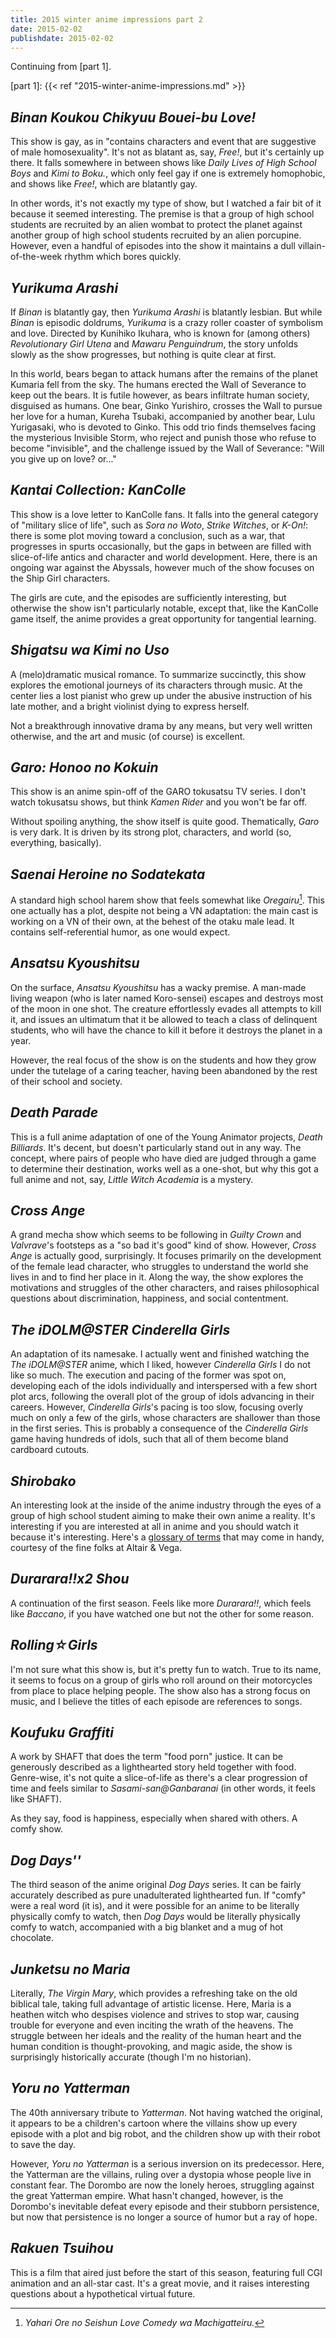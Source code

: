 ```yaml
---
title: 2015 winter anime impressions part 2
date: 2015-02-02
publishdate: 2015-02-02
---
```


Continuing from [part 1].

[part 1]: {{< ref "2015-winter-anime-impressions.md" >}}

## <i>Binan Koukou Chikyuu Bouei-bu Love!</i>

This show is gay, as in "contains characters and event that are suggestive of
male homosexuality".  It's not as blatant as, say, <i>Free!</i>, but it's
certainly up there.  It falls somewhere in between shows like <i>Daily Lives of
High School Boys</i> and <i>Kimi to Boku.</i>, which only feel gay if one is
extremely homophobic, and shows like <i>Free!</i>, which are blatantly gay.

In other words, it's not exactly my type of show, but I watched a fair bit of
it because it seemed interesting.  The premise is that a group of high school
students are recruited by an alien wombat to protect the planet against another
group of high school students recruited by an alien porcupine.  However, even a
handful of episodes into the show it maintains a dull villain-of-the-week
rhythm which bores quickly.

## <i>Yurikuma Arashi</i>

If <i>Binan</i> is blatantly gay, then <i>Yurikuma Arashi</i> is blatantly
lesbian.  But while <i>Binan</i> is episodic doldrums, <i>Yurikuma</i> is a
crazy roller coaster of symbolism and love.  Directed by Kunihiko Ikuhara, who
is known for (among others) <i>Revolutionary Girl Utena</i> and <i>Mawaru
Penguindrum</i>, the story unfolds slowly as the show progresses, but nothing
is quite clear at first.

In this world, bears began to attack humans after the remains of the planet
Kumaria fell from the sky.  The humans erected the Wall of Severance to keep
out the bears.  It is futile however, as bears infiltrate human society,
disguised as humans.  One bear, Ginko Yurishiro, crosses the Wall to pursue her
love for a human, Kureha Tsubaki, accompanied by another bear, Lulu Yurigasaki,
who is devoted to Ginko.  This odd trio finds themselves facing the mysterious
Invisible Storm, who reject and punish those who refuse to become "invisible",
and the challenge issued by the Wall of Severance: "Will you give up on love?
or..."

## <i>Kantai Collection: KanColle</i>

This show is a love letter to KanColle fans.  It falls into the general
category of "military slice of life", such as <i>Sora no Woto</i>, <i>Strike
Witches</i>, or <i>K-On!</i>: there is some plot moving toward a conclusion,
such as a war, that progresses in spurts occasionally, but the gaps in between
are filled with slice-of-life antics and character and world development.
Here, there is an ongoing war against the Abyssals, however much of the show
focuses on the Ship Girl characters.

The girls are cute, and the episodes are sufficiently interesting, but
otherwise the show isn't particularly notable, except that, like the KanColle
game itself, the anime provides a great opportunity for tangential learning.

## <i>Shigatsu wa Kimi no Uso</i>

A (melo)dramatic musical romance.  To summarize succinctly, this show explores
the emotional journeys of its characters through music.  At the center lies a
lost pianist who grew up under the abusive instruction of his late mother, and
a bright violinist dying to express herself.

Not a breakthrough innovative drama by any means, but very well written
otherwise, and the art and music (of course) is excellent.

## <i>Garo: Honoo no Kokuin</i>

This show is an anime spin-off of the GARO tokusatsu TV series.  I don't watch
tokusatsu shows, but think <i>Kamen Rider</i> and you won't be far off.

Without spoiling anything, the show itself is quite good.  Thematically,
<i>Garo</i> is very dark.  It is driven by its strong plot, characters, and
world (so, everything, basically).

## <i>Saenai Heroine no Sodatekata</i>

A standard high school harem show that feels somewhat like <i>Oregairu</i>[^1].
This one actually has a plot, despite not being a VN adaptation: the main cast
is working on a VN of their own, at the behest of the otaku male lead.  It
contains self-referential humor, as one would expect.

[^1]: <i>Yahari Ore no Seishun Love Comedy wa Machigatteiru.</i>

## <i>Ansatsu Kyoushitsu</i>

On the surface, <i>Ansatsu Kyoushitsu</i> has a wacky premise.  A man-made
living weapon (who is later named Koro-sensei) escapes and destroys most of the
moon in one shot.  The creature effortlessly evades all attempts to kill it,
and issues an ultimatum that it be allowed to teach a class of delinquent
students, who will have the chance to kill it before it destroys the planet in
a year.

However, the real focus of the show is on the students and how they grow under
the tutelage of a caring teacher, having been abandoned by the rest of their
school and society.

## <i>Death Parade</i>

This is a full anime adaptation of one of the Young Animator projects, <i>Death
Billiards</i>.  It's decent, but doesn't particularly stand out in any way.
The concept, where pairs of people who have died are judged through a game to
determine their destination, works well as a one-shot, but why this got a full
anime and not, say, <i>Little Witch Academia</i> is a mystery.

## <i>Cross Ange</i>

A grand mecha show which seems to be following in <i>Guilty Crown</i> and
<i>Valvrave</i>'s footsteps as a "so bad it's good" kind of show.  However,
<i>Cross Ange</i> is actually good, surprisingly.  It focuses primarily on the
development of the female lead character, who struggles to understand the world
she lives in and to find her place in it.  Along the way, the show explores the
motivations and struggles of the other characters, and raises philosophical
questions about discrimination, happiness, and social contentment. 

## <i>The iDOLM@STER Cinderella Girls</i>

An adaptation of its namesake.  I actually went and finished watching the
<i>The iDOLM@STER</i> anime, which I liked, however <i>Cinderella Girls</i> I
do not like so much.  The execution and pacing of the former was spot on,
developing each of the idols individually and interspersed with a few short
plot arcs, following the overall plot of the group of idols advancing in their
careers.  However, <i>Cinderella Girls</i>'s pacing is too slow, focusing
overly much on only a few of the girls, whose characters are shallower than
those in the first series.  This is probably a consequence of the <i>Cinderella
Girls</i> game having hundreds of idols, such that all of them become bland
cardboard cutouts.

## <i>Shirobako</i>

An interesting look at the inside of the anime industry through the eyes of a
group of high school student aiming to make their own anime a reality.  It's
interesting if you are interested at all in anime and you should watch it
because it's interesting.  Here's a [glossary of terms][glossary] that may come
in handy, courtesy of the fine folks at Altair & Vega.

[glossary]: http://altairandvega.net/2015/01/07/shirobako_glossary/

## <i>Durarara!!x2 Shou</i>

A continuation of the first season.  Feels like more <i>Durarara!!</i>, which
feels like <i>Baccano</i>, if you have watched one but not the other for some
reason.

## <i>Rolling☆Girls</i>

I'm not sure what this show is, but it's pretty fun to watch.  True to its
name, it seems to focus on a group of girls who roll around on their
motorcycles from place to place helping people.  The show also has a strong
focus on music, and I believe the titles of each episode are references to
songs.

## <i>Koufuku Graffiti</i>

A work by SHAFT that does the term "food porn" justice.  It can be generously
described as a lighthearted story held together with food.  Genre-wise, it's
not quite a slice-of-life as there's a clear progression of time and feels
similar to <i>Sasami-san@Ganbaranai</i> (in other words, it feels like SHAFT).

As they say, food is happiness, especially when shared with others.  A comfy
show.

## <i>Dog Days''</i>

The third season of the anime original <i>Dog Days</i> series.  It can be
fairly accurately described as pure unadulterated lighthearted fun.  If "comfy"
were a real word (it is), and it were possible for an anime to be literally
physically comfy to watch, then <i>Dog Days</i> would be literally physically
comfy to watch, accompanied with a big blanket and a mug of hot chocolate.

## <i>Junketsu no Maria</i>

Literally, <i>The Virgin Mary</i>, which provides a refreshing take on the old
biblical tale, taking full advantage of artistic license.  Here, Maria is a
heathen witch who despises violence and strives to stop war, causing trouble
for everyone and even inciting the wrath of the heavens.  The struggle between
her ideals and the reality of the human heart and the human condition is
thought-provoking, and magic aside, the show is surprisingly historically
accurate (though I'm no historian).

## <i>Yoru no Yatterman</i>

The 40th anniversary tribute to <i>Yatterman</i>.  Not having watched the
original, it appears to be a children's cartoon where the villains show
up every episode with a plot and big robot, and the children show up with their
robot to save the day.

However, <i>Yoru no Yatterman</i> is a serious inversion on its predecessor.
Here, the Yatterman are the villains, ruling over a dystopia whose people live
in constant fear.  The Dorombo are now the lonely heroes, struggling against
the great Yatterman empire.  What hasn't changed, however, is the Dorombo's
inevitable defeat every episode and their stubborn persistence, but now that
persistence is no longer a source of humor but a ray of hope.

## <i>Rakuen Tsuihou</i>

This is a film that aired just before the start of this season, featuring full
CGI animation and an all-star cast.  It's a great movie, and it raises
interesting questions about a hypothetical virtual future.
